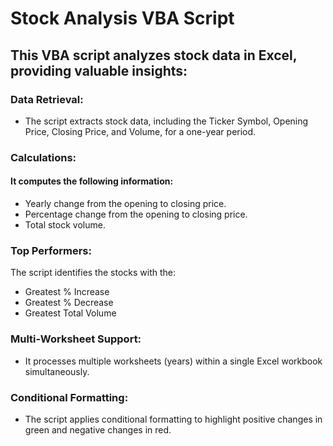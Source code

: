 # Stock Analysis VBA Script
## This VBA script analyzes stock data in Excel, providing valuable insights:

###  Data Retrieval:
  * The script extracts stock data, including the Ticker Symbol, Opening Price, Closing Price, and Volume, for a one-year period.

### Calculations: 
#### It computes the following information:
  * Yearly change from the opening to closing price.
  * Percentage change from the opening to closing price.
  * Total stock volume.

### Top Performers:

The script identifies the stocks with the:

  * Greatest % Increase
  * Greatest % Decrease
  * Greatest Total Volume

### Multi-Worksheet Support: 
  * It processes multiple worksheets (years) within a single Excel workbook simultaneously.

### Conditional Formatting: 
  * The script applies conditional formatting to highlight positive changes in green and negative changes in red.
